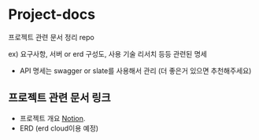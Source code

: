 # Project-docs
프로젝트 관련 문서 정리 repo

ex) 요구사항, 서버 or erd 구성도, 사용 기술 리서치 등등 관련된 명세
+ API 명세는 swagger or slate를 사용해서 관리 (더 좋은거 있으면 추천해주세요)



## 프로젝트 관련 문서 링크

* 프로젝트 개요 [Notion](https://rogue-cinema-c09.notion.site/c826db46d9d24c5e90fa973fe5783063).
* ERD (erd cloud이용 예정)
